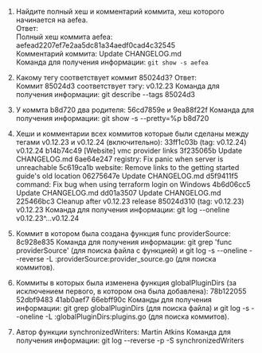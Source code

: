 1. Найдите полный хеш и комментарий коммита, хеш которого начинается на aefea.  
Ответ:  
Полный хеш коммита aefea: aefead2207ef7e2aa5dc81a34aedf0cad4c32545  
Комментарий коммита: Update CHANGELOG.md  
Команда для получения информации: `git show -s aefea`  

2. Какому тегу соответствует коммит 85024d3?
Ответ:  
Коммит 85024d3 соответствует тэгу: v0.12.23
Команда для получения информации: git describe --tags 85024d3
 
1. У коммта b8d720 два родителя: 56cd7859e и 9ea88f22f
Команда для получения информации:  git show -s --pretty=%p b8d720
 
4. Хеши и комментарии всех коммитов которые были сделаны между тегами v0.12.23 и v0.12.24 (включительно):
33ff1c03b (tag: v0.12.24) v0.12.24
b14b74c49 [Website] vmc provider links
3f235065b Update CHANGELOG.md
6ae64e247 registry: Fix panic when server is unreachable
5c619ca1b website: Remove links to the getting started guide's old location
06275647e Update CHANGELOG.md
d5f9411f5 command: Fix bug when using terraform login on Windows
4b6d06cc5 Update CHANGELOG.md
dd01a3507 Update CHANGELOG.md
225466bc3 Cleanup after v0.12.23 release
85024d310 (tag: v0.12.23) v0.12.23
Команда для получения информации: git log --oneline v0.12.23^...v0.12.24
 
5. Коммит в котором была создана функция func providerSource: 8c928e835
Команда для получения информации: git grep 'func providerSource' (для поиска файла с функцией) и git log -s --oneline --reverse -L :providerSource:provider_source.go (для поиска коммитов).
 
6. Коммиты в которых была изменена функция globalPluginDirs (за исключением первого, в котором она была добавлена):
78b122055
52dbf9483
41ab0aef7
66ebff90c
Команды для получения информации: git grep globalPluginDirs (для поиска файла) и git log -s --oneline -L :globalPluginDirs:plugins.go (для поиска коммитов).
 
7. Автор функции synchronizedWriters: Martin Atkins
Команда для получения информации: git log --reverse -p -S synchronizedWriters
